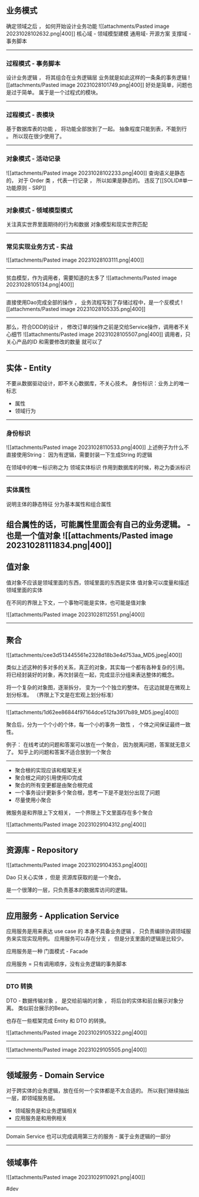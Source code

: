 ## 业务模式

确定领域之后 ， 如何开始设计业务功能
![[attachments/Pasted image 20231028102632.png|400]]
核心域 - 领域模型建模
通用域- 开源方案
支撑域 - 事务脚本

---

### 过程模式 -  事务脚本
设计业务逻辑 ， 将其组合在业务逻辑层
业务就是如此这样的一条条的事务逻辑
![[attachments/Pasted image 20231028101749.png|400]]
好处是简单，问题也是过于简单。 属于是一个过程式的模块。

---
### 过程模式 - 表模块
基于数据库表的功能 ， 将功能全部放到了一起。
抽象程度只能到表，不能到行 。
所以现在很少使用了。

---

### 对象模式 - 活动记录
![[attachments/Pasted image 20231028102233.png|400]]
查询语义是静态的， 对于 Order 类 ，代表一行记录 ， 所以如果是静态的。
违反了[[SOLID#单一功能原则 - SRP]] 

---
### 对象模式 - 领域模型模式
关注真实世界里面期待的行为和数据
对象模型和现实世界匹配

---
### 常见实现业务方式 - 实战
![[attachments/Pasted image 20231028103111.png|400]]

---

贫血模型，作为调用者，需要知道的太多了
![[attachments/Pasted image 20231028105134.png|400]]

---
直接使用Dao完成全部的操作 ， 业务流程写到了存储过程中，是一个反模式
![[attachments/Pasted image 20231028105335.png|400]]

---
那么，符合DDD的设计 ， 修改订单的操作之前是交给Service操作，调用者不关心细节
![[attachments/Pasted image 20231028105507.png|400]]
调用者，只关心产品的ID 和需要修改的数量 就可以了

---
## 实体 - Entity

不要从数据驱动设计，即不关心数据库，不关心技术。
 身份标识：业务上的唯一标志
- 属性
- 领域行为

---
### 身份标识

![[attachments/Pasted image 20231028110533.png|400]]
上述例子为什么不直接使用String：
因为有逻辑，需要封装一下生成String 的逻辑

在领域中的唯一标识称之为 领域实体标识
作用到数据库的时候，称之为委派标识

---
### 实体属性
说明主体的静态特征
分为基本属性和组合属性

组合属性的话，可能属性里面会有自己的业务逻辑。 - 也是一个值对象
![[attachments/Pasted image 20231028111834.png|400]]
---
## 值对象

值对象不应该是领域里面的东西，领域里面的东西是实体
值对象可以度量和描述领域里面的实体

在不同的界限上下文，一个事物可能是实体，也可能是值对象

![[attachments/Pasted image 20231028112551.png|400]]

---

## 聚合


![[attachments/cee3d513445561e2328d18b3e4d753aa_MD5.jpeg|400]]

类似上述这种的多对多的关系，真正的对象，其实每一个都有各种复杂的引用。
将已经封装好的对象，再次封装在一起，完成显示分组来表达整体的概念。

将一个复杂的对象图，逐渐拆分， 变为一个个独立的整体。
在这边就是在微观上划分标准。 （界限上下文是在宏观上划分标准）

---


![[attachments/1d62ee86844f97164dce512fa3917b89_MD5.jpeg|400]]

聚合后，分为一个个小的个体，每一个小的事务一致性 ， 个体之间保证最终一致性。

例子：
在线考试的问题和答案可以放在一个聚合， 因为脱离问题，答案就无意义了。
知乎上的问题和答案不适合放到一个聚合

---

- 聚合根的实现应该和框架无关
- 聚合根之间的引用使用ID完成
- 聚合的所有变更都是由聚合根完成
- 一个事务设计更新多个聚合根，思考一下是不是划分出现了问题
- 尽量使用小聚合

微服务是和界限上下文相关， 一个界限上下文里面存在多个聚合

![[attachments/Pasted image 20231029104312.png|400]]

---

## 资源库 - Repository

![[attachments/Pasted image 20231029104353.png|400]]

Dao 只关心实体 ，但是 资源库获取的是一个聚合。

是一个很薄的一层，只负责基本的数据库访问的逻辑。

---

## 应用服务 - Application Service

应用服务是用来表达 use case 的
本身不具备业务逻辑 ， 只负责编排协调领域服务来实现实现用例。
应用服务可以存在分支 ， 但是分支里面的逻辑是比较少。

应用服务是一种 门面模式 - Facade

应用服务 = 只有调用顺序，没有业务逻辑的事务脚本

---

### DTO 转换

DTO - 数据传输对象  ， 是交给前端的对象 ， 将后台的实体和前台展示对象分离。
类似前台展示的Bean。

也存在一些框架完成 Entity 和 DTO 的转换。

![[attachments/Pasted image 20231029105322.png|400]]

---

![[attachments/Pasted image 20231029105505.png|400]]

---

## 领域服务 - Domain Service

对于跨实体的业务逻辑，放在任何一个实体都是不太合适的。
所以我们继续抽出一层，即领域服务层。

- 领域服务是和业务逻辑相关
- 应用服务是和用例相关

---

Domain Service 也可以完成调用第三方的服务 - 属于业务逻辑的一部分


---

## 领域事件

![[attachments/Pasted image 20231029110921.png|400]]


#dev